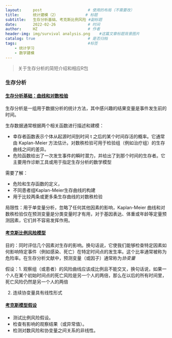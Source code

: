 ```yaml
---
layout:     post                    # 使用的布局（不需要改）
title:      统计建模（2）            # 标题 
subtitle:   生存分析基础、考克斯比例风险 #副标题
date:       2022-02-26              # 时间
author:     HZ                      # 作者
header-img: img/survival analysis.png    #这篇文章标题背景图片
catalog: true                       # 是否归档
tags:                               #标签
    - 统计学习
    - 数学建模
---
```


>关于生存分析的简短介绍和相应R包

### 生存分析

#### [生存分析基础：曲线和对数检验](http://www.sthda.com/english/wiki/survival-analysis-basics)

生存分析是一组用于数据分析的统计方法，其中感兴趣的结果变量是事件发生前的时间。

生存数据通常根据两个相关函数进行描述和建模：

- 幸存者函数表示个体从起源时间到时间 t 之后的某个时间存活的概率。它通常由 Kaplan-Meier 方法估计。对数秩检验可用于检验组（例如治疗组）的生存曲线之间的差异。
- 危险函数给出了一次发生事件的瞬时潜力，并给出了到那个时间的生存者。它主要用作诊断工具或用于指定生存分析的数学模型

需要了解：

- 危险和生存函数的定义，
- 不同患者组Kaplan-Meier生存曲线的构建
- 用于比较两条或更多条生存曲线的对数秩检验

局限性：用于单变量分析，忽略了任何其他因素的影响，Kaplan-Meier 曲线和对数秩检验仅在预测变量是分类变量时才有用，对于基因表达、体重或年龄等定量预测因素，它们并不容易发挥作用。

#### [考克斯比例风险模型](http://www.sthda.com/english/wiki/cox-proportional-hazards-model)

目的：同时评估几个因素对生存的影响。换句话说，它使我们能够检查特定因素如何影响特定事件（例如感染、死亡）在特定时间点的发生率。这个比率通常被称为危险率。在生存分析文献中，预测变量（或因子）通常称为*协变量*

假设：1. 观察组（或患者）的风险曲线应该成比例且不能交叉，换句话说，如果一个人在某个初始时间点的死亡风险是另一个人的两倍，那么在以后的所有时间里，死亡风险仍然是另一个人的两倍

2. 连续协变量具有线性形式

#### [考克斯模型假设](http://www.sthda.com/english/wiki/cox-model-assumptions)

- 测试比例风险假设。
- 检查有影响的观察结果（或异常值）。
- 检测对数风险和协变量之间关系的非线性。
